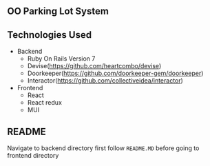 ## OO Parking Lot System

## Technologies Used
- Backend
  - Ruby On Rails Version 7
  - Devise(https://github.com/heartcombo/devise)
  - Doorkeeper(https://github.com/doorkeeper-gem/doorkeeper)
  - Interactor(https://github.com/collectiveidea/interactor)
- Frontend
  - React
  - React redux
  - MUI

## README
Navigate to backend directory first follow `README.MD` before going to frontend directory 